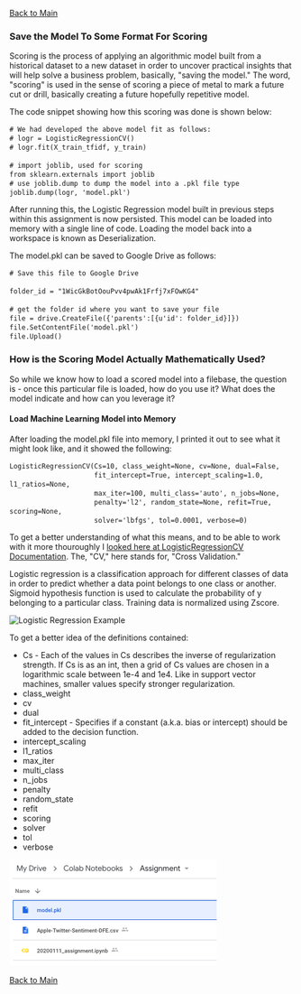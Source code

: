 [Back to Main](/README.md/)

### Save the Model To Some Format For Scoring

Scoring is the process of applying an algorithmic model built from a historical dataset to a new dataset in order to uncover practical insights that will help solve a business problem, basically, "saving the model." The word, "scoring" is used in the sense of scoring a piece of metal to mark a future cut or drill, basically creating a future hopefully repetitive model.

The code snippet showing how this scoring was done is shown below:

```
# We had developed the above model fit as follows:
# logr = LogisticRegressionCV()
# logr.fit(X_train_tfidf, y_train)

# import joblib, used for scoring
from sklearn.externals import joblib
# use joblib.dump to dump the model into a .pkl file type
joblib.dump(logr, 'model.pkl')
```

After running this, the Logistic Regression model built in previous steps within this assignment is now persisted. This model can be loaded into memory with a single line of code. Loading the model back into a workspace is known as Deserialization.

The model.pkl can be saved to Google Drive as follows:

```
# Save this file to Google Drive

folder_id = "1WicGkBotOouPvv4pwAk1Frfj7xFOwKG4"

# get the folder id where you want to save your file
file = drive.CreateFile({'parents':[{u'id': folder_id}]})
file.SetContentFile('model.pkl')
file.Upload()
```

### How is the Scoring Model Actually Mathematically Used?

So while we know how to load a scored model into a filebase, the question is - once this particular file is loaded, how do you use it?  What does the model indicate and how can you leverage it?

#### Load Machine Learning Model into Memory

After loading the model.pkl file into memory, I printed it out to see what it might look like, and it showed the following:

```
LogisticRegressionCV(Cs=10, class_weight=None, cv=None, dual=False,
                     fit_intercept=True, intercept_scaling=1.0, l1_ratios=None,
                     max_iter=100, multi_class='auto', n_jobs=None,
                     penalty='l2', random_state=None, refit=True, scoring=None,
                     solver='lbfgs', tol=0.0001, verbose=0)
```

To get a better understanding of what this means, and to be able to work with it more thouroughly I [looked here at LogisticRegressionCV Documentation](https://scikit-learn.org/stable/modules/generated/sklearn.linear_model.LogisticRegressionCV.html). The, "CV," here stands for, "Cross Validation."

Logistic regression is a classification approach for different classes of data in order to predict whether a data point belongs to one class or another. Sigmoid hypothesis function is used to calculate the probability of y belonging to a particular class. Training data is normalized using Zscore.

![Logistic Regression Example](/assets/images/logistiregression.png)

To get a better idea of the definitions contained:

* Cs - Each of the values in Cs describes the inverse of regularization strength. If Cs is as an int, then a grid of Cs values are chosen in a logarithmic scale between 1e-4 and 1e4. Like in support vector machines, smaller values specify stronger regularization.
* class_weight
* cv
* dual
* fit_intercept - Specifies if a constant (a.k.a. bias or intercept) should be added to the decision function.
* intercept_scaling
* l1_ratios
* max_iter
* multi_class
* n_jobs
* penalty
* random_state
* refit
* scoring
* solver
* tol
* verbose


![Model Saving Location on Google Drive](/assets/images/savingmodel.png)

[Back to Main](/README.md/)

